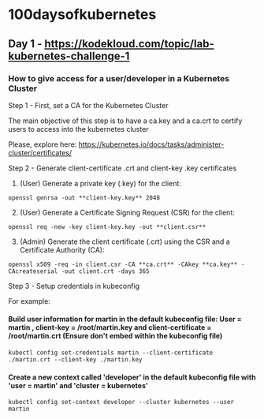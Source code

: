 # 100daysofkubernetes

## Day 1 - https://kodekloud.com/topic/lab-kubernetes-challenge-1

### How to give access for a user/developer in a Kubernetes Cluster

Step 1 - First, set a CA for the Kubernetes Cluster

The main objective of this step is to have a ca.key and a ca.crt to certify users to access into the kubernetes cluster

Please, explore here: https://kubernetes.io/docs/tasks/administer-cluster/certificates/

Step 2 - Generate client-certificate .crt and client-key .key certificates

1. (User) Generate a private key (.key) for the client:
```
openssl genrsa -out **client-key.key** 2048
```
2. (User) Generate a Certificate Signing Request (CSR) for the client:

```
openssl req -new -key client-key.key -out **client.csr**
```
3. (Admin) Generate the client certificate (.crt) using the CSR and a Certificate Authority (CA):
```
openssl x509 -req -in client.csr -CA **ca.crt** -CAkey **ca.key** -CAcreateserial -out client.crt -days 365
```

Step 3 - Setup credentials in kubeconfig

For example:

#### Build user information for martin in the default kubeconfig file: User = martin , client-key = /root/martin.key and client-certificate = /root/martin.crt (Ensure don't embed within the kubeconfig file)

```
kubectl config set-credentials martin --client-certificate ./martin.crt --client-key ./martin.key
```

#### Create a new context called 'developer' in the default kubeconfig file with 'user = martin' and 'cluster = kubernetes'
```
kubectl config set-context developer --cluster kubernetes --user martin
```
